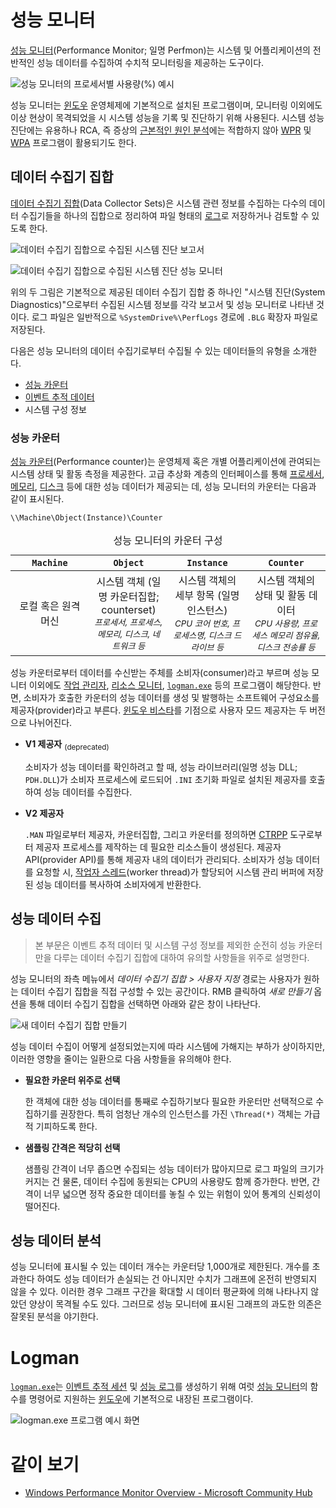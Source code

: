 # 성능 모니터
[성능 모니터](https://learn.microsoft.com/en-us/previous-versions/windows/it-pro/windows-server-2008-r2-and-2008/cc749249(v=ws.11))(Performance Monitor; 일명 Perfmon)는 시스템 및 어플리케이션의 전반적인 성능 데이터를 수집하여 수치적 모니터링을 제공하는 도구이다.

![성능 모니터의 프로세서별 사용량(%) 예시](./images/perfmon_graph_sample.png)

성능 모니터는 [윈도우](Windows.md) 운영체제에 기본적으로 설치된 프로그램이며, 모니터링 이외에도 이상 현상이 목격되었을 시 시스템 성능을 기록 및 진단하기 위해 사용된다. 시스템 성능 진단에는 유용하나 RCA, 즉 증상의 [근본적인 원인 분석](https://en.wikipedia.org/wiki/Root_cause_analysis)에는 적합하지 않아 [WPR](WPR.md) 및 [WPA](WPA.md) 프로그램이 활용되기도 한다.

## 데이터 수집기 집합
[데이터 수집기 집합](https://learn.microsoft.com/en-us/previous-versions/windows/it-pro/windows-server-2008-r2-and-2008/cc749337(v=ws.11))(Data Collector Sets)은 시스템 관련 정보를 수집하는 다수의 데이터 수집기들을 하나의 집합으로 정리하여 파일 형태의 [로그](https://ko.wikipedia.org/wiki/로그파일)로 저장하거나 검토할 수 있도록 한다.

![데이터 수집기 집합으로 수집된 시스템 진단 보고서](./images/perfmon_system_report.png)

![데이터 수집기 집합으로 수집된 시스템 진단 성능 모니터](./images/perfmon_system_monitor.png)

위의 두 그림은 기본적으로 제공된 데이터 수집기 집합 중 하나인 "시스템 진단(System Diagnostics)"으로부터 수집된 시스템 정보를 각각 보고서 및 성능 모니터로 나타낸 것이다. 로그 파일은 일반적으로 `%SystemDrive%\PerfLogs` 경로에 `.BLG` 확장자 파일로 저장된다.

다음은 성능 모니터의 데이터 수집기로부터 수집될 수 있는 데이터들의 유형을 소개한다.

* [성능 카운터](#성능-카운터)
* [이벤트 추적 데이터](ETW.md)
* 시스템 구성 정보

### 성능 카운터
[성능 카운터](https://learn.microsoft.com/en-us/windows/win32/perfctrs/about-performance-counters)(Performance counter)는 운영체제 혹은 개별 어플리케이션에 관여되는 시스템 상태 및 활동 측정을 제공한다. 고급 추상화 계층의 인터페이스를 통해 [프로세서](Processor.md), [메모리](Memory.md), [디스크](Storage.md) 등에 대한 성능 데이터가 제공되는 데, 성능 모니터의 카운터는 다음과 같이 표시된다.

```terminal
\\Machine\Object(Instance)\Counter
```

<table style="table-layout: fixed; width: 100%; margin-left: auto; margin-right: auto;"><caption style="caption-side: top;">성능 모니터의 카운터 구성</caption><colgroup><col style="width: 25%;"/><col style="width: 25%;"/><col style="width: 25%;"/><col style="width: 25%;"/></colgroup><thead><tr><th style="text-align: center;"><code>Machine</code></th><th style="text-align: center;"><code>Object</code></th><th style="text-align: center;"><code>Instance</code></th><th style="text-align: center;"><code>Counter</code></th></tr></thead><tbody><tr style="text-align: center;"><td>로컬 혹은 원격 머신</td><td>시스템 객체 (일명 카운터집합; counterset)<br/><sub style="font-style: italic;">프로세서, 프로세스, 메모리, 디스크, 네트워크 등</sub></td><td>시스템 객체의 세부 항목 (일명 인스턴스)<br/><sub style="font-style: italic;">CPU 코어 번호, 프로세스명, 디스크 드라이브 등</sub></td><td>시스템 객체의 상태 및 활동 데이터<br/><sub style="font-style: italic;">CPU 사용량, 프로세스 메모리 점유율, 디스크 전송률 등</sub></td></tr></tbody></table>

성능 카운터로부터 데이터를 수신받는 주체를 소비자(consumer)라고 부르며 성능 모니터 이외에도 [작업 관리자](https://ko.wikipedia.org/wiki/작업_관리자), [리소스 모니터](https://en.wikipedia.org/wiki/Resource_Monitor), [`logman.exe`](#logman) 등의 프로그램이 해당한다. 반면, 소비자가 호출한 카운터의 성능 데이터를 생성 및 발행하는 소프트웨어 구성요소를 제공자(provider)라고 부른다. [윈도우 비스타](https://ko.wikipedia.org/wiki/윈도우_비스타)를 기점으로 사용자 모드 제공자는 두 버전으로 나뉘어진다.

* **V1 제공자** <sub>(deprecated)</sub>

    소비자가 성능 데이터를 확인하려고 할 때, 성능 라이브러리(일명 성능 DLL; `PDH.DLL`)가 소비자 프로세스에 로드되어 `.INI` 초기화 파일로 설치된 제공자를 호출하여 성능 데이터를 수집한다.

* **V2 제공자**

    `.MAN` 파일로부터 제공자, 카운터집합, 그리고 카운터를 정의하면 [CTRPP](https://learn.microsoft.com/en-us/windows/win32/perfctrs/ctrpp) 도구로부터 제공자 프로세스를 제작하는 데 필요한 리소스들이 생성된다. 제공자 API(provider API)를 통해 제공자 내의 데이터가 관리되다. 소비자가 성능 데이터를 요청할 시, [작업자 스레드](https://learn.microsoft.com/en-us/windows-hardware/drivers/kernel/system-worker-threads)(worker thread)가 할당되어 시스템 관리 버퍼에 저장된 성능 데이터를 복사하여 소비자에게 반환한다.

## 성능 데이터 수집
> 본 부문은 이벤트 추적 데이터 및 시스템 구성 정보를 제외한 순전히 성능 카운터만을 다루는 데이터 수집기 집합에 대하여 유의할 사항들을 위주로 설명한다.

성능 모니터의 좌측 메뉴에서 *데이터 수집기 집합 > 사용자 지정* 경로는 사용자가 원하는 데이터 수집기 집합을 직접 구성할 수 있는 공간이다. RMB 클릭하여 *새로 만들기* 옵션을 통해 데이터 수집기 집합을 선택하면 아래와 같은 창이 나타난다.

![새 데이터 수집기 집합 만들기](./images/perfmon_dcs_startup.png)

성능 데이터 수집이 어떻게 설정되었는지에 따라 시스템에 가해지는 부하가 상이하지만, 이러한 영향을 줄이는 일환으로 다음 사항들을 유의해야 한다.

* **필요한 카운터 위주로 선택**

    한 객체에 대한 성능 데이터를 통째로 수집하기보다 필요한 카운터만 선택적으로 수집하기를 권장한다. 특히 엄청난 개수의 인스턴스를 가진 `\Thread(*)` 객체는 가급적 기피하도록 한다.

* **샘플링 간격은 적당히 선택**

    샘플링 간격이 너무 좁으면 수집되는 성능 데이터가 많아지므로 로그 파일의 크기가 커지는 건 물론, 데이터 수집에 동원되는 CPU의 사용량도 함께 증가한다. 반면, 간격이 너무 넓으면 정작 중요한 데이터를 놓칠 수 있는 위험이 있어 통계의 신뢰성이 떨어진다.

## 성능 데이터 분석
성능 모니터에 표시될 수 있는 데이터 개수는 카운터당 1,000개로 제한된다. 개수를 초과한다 하여도 성능 데이터가 손실되는 건 아니지만 수치가 그래프에 온전히 반영되지 않을 수 있다. 이러한 경우 그래프 구간을 확대할 시 데이터 평균화에 의해 나타나지 않았던 양상이 목격될 수도 있다. 그러므로 성능 모니터에 표시된 그래프의 과도한 의존은 잘못된 분석을 야기한다.

# Logman
[`logman.exe`](https://learn.microsoft.com/en-us/windows-server/administration/windows-commands/logman)는 [이벤트 추적 세션](ETW.md) 및 [성능 로그](#성능-데이터-수집)를 생성하기 위해 여럿 [성능 모니터](#성능-모니터)의 함수를 명령어로 지원하는 [윈도우](Windows.md)에 기본적으로 내장된 프로그램이다.

![<code>logman.exe</code> 프로그램 예시 화면](./images/perfmon_logman_intro.png)

# 같이 보기
* [Windows Performance Monitor Overview - Microsoft Community Hub](https://techcommunity.microsoft.com/t5/ask-the-performance-team/windows-performance-monitor-overview/ba-p/375481)

